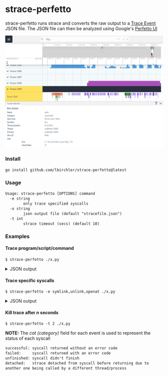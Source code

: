 # strace-perfetto

strace-perfetto runs strace and converts the raw output to a [Trace Event](https://docs.google.com/document/d/1CvAClvFfyA5R-PhYUmn5OOQtYMH4h6I0nSsKchNAySU/edit#heading=h.yr4qxyxotyw) JSON file. The JSON file can then be analyzed using Google's [Perfetto UI](https://ui.perfetto.dev/)

![example](img/ui.perfetto.dev.png)

### Install
```
go install github.com/lbirchler/strace-perfetto@latest
```

### Usage
```
Usage: strace-perfetto [OPTIONS] command
  -e string
        only trace specified syscalls
  -o string
        json output file (default "stracefile.json")
  -t int
        strace timeout (secs) (default 10)
```

### Examples
#### Trace program/script/command
```
$ strace-perfetto ./x.py
```

<details>
<summary>JSON output</summary>

```
$ jq '.[-3:]' stracefile.json                                                                                                            
[
  {
    "name": "munmap",
    "cat": "successful",
    "ph": "X",
    "pid": 83283,
    "tid": 83283,
    "ts": 1651010489317416,
    "dur": 27,
    "args": {
      "first": "(0x7fc75d49f000, 262144)",
      "returnValue": "0"
    }
  },
  {
    "name": "munmap",
    "cat": "successful",
    "ph": "X",
    "pid": 83283,
    "tid": 83283,
    "ts": 1651010489317475,
    "dur": 25,
    "args": {
      "first": "(0x7fc79f115000, 262144)",
      "returnValue": "0"
    }
  },
  {
    "name": "munmap",
    "cat": "successful",
    "ph": "X",
    "pid": 83283,
    "tid": 83283,
    "ts": 1651010489317520,
    "dur": 24,
    "args": {
      "first": "(0x7fc79eef8000, 262144)",
      "returnValue": "0"
    }
  }
]
```
</details>


#### Trace specific syscalls
```
$ strace-perfetto -e symlink,unlink,openat ./x.py 
```
<details> 
<summary>JSON output</summary>

```
$ jq '.[-3:]' stracefile.json 
[
  {
    "name": "symlink",
    "cat": "successful",
    "ph": "X",
    "pid": 85018,
    "tid": 85018,
    "ts": 1651015267210572,
    "dur": 12,
    "args": {
      "first": "(\"/flag\", \"x\")",
      "returnValue": "0"
    }
  },
  {
    "name": "unlink",
    "cat": "successful",
    "ph": "X",
    "pid": 85018,
    "tid": 85018,
    "ts": 1651015267210598,
    "dur": 14,
    "args": {
      "first": "(\"x\")",
      "returnValue": "0"
    }
  },
  {
    "name": "openat",
    "cat": "successful",
    "ph": "X",
    "pid": 85018,
    "tid": 85018,
    "ts": 1651015267210626,
    "dur": 34,
    "args": {
      "first": "(AT_FDCWD, \"x\", O_WRONLY|O_CREAT|O_CLOEXEC, 0777)",
      "returnValue": "3"
    }
  }
]
```
</details>


#### Kill trace after *n* seconds 
```
$ strace-perfetto -t 2 ./x.py 
```

**NOTE:** The *cat (category)* field for each event is used to represent the status of each syscall
```
successful: syscall returned without an error code
failed:     syscall returned with an error code
unfinished: syscall didn't finish
detached:   strace detached from syscall before returning due to another one being called by a different thread/process
```
